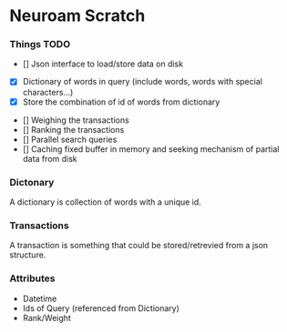 # Neuroam Scratch

### Things TODO
- [] Json interface to load/store data on disk
- [x] Dictionary of words in query (include words, words with special characters...)
- [x] Store the combination of id of words from dictionary
- [] Weighing the transactions
- [] Ranking the transactions
- [] Parallel search queries
- [] Caching fixed buffer in memory and seeking mechanism of partial data from disk

### Dictonary
A dictionary is collection of words with a unique id.

### Transactions
A transaction is something that could be stored/retrevied from a json structure.
### Attributes
* Datetime
* Ids of Query (referenced from Dictionary)
* Rank/Weight